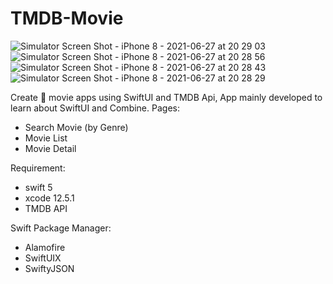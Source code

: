 # TMDB-Movie

![Simulator Screen Shot - iPhone 8 - 2021-06-27 at 20 29 03](https://user-images.githubusercontent.com/3541294/123546975-15baff00-d789-11eb-8c64-566a255e7ee3.png)
![Simulator Screen Shot - iPhone 8 - 2021-06-27 at 20 28 56](https://user-images.githubusercontent.com/3541294/123546981-194e8600-d789-11eb-9f7b-e626d104d7c1.png)
![Simulator Screen Shot - iPhone 8 - 2021-06-27 at 20 28 43](https://user-images.githubusercontent.com/3541294/123546984-1a7fb300-d789-11eb-910f-08ae418d4b20.png)
![Simulator Screen Shot - iPhone 8 - 2021-06-27 at 20 28 29](https://user-images.githubusercontent.com/3541294/123546987-1bb0e000-d789-11eb-8c70-b6019abaafe5.png)


Create 📱 movie apps using SwiftUI and TMDB Api, App mainly developed to learn about SwiftUI and Combine.
Pages:
* Search Movie (by Genre)
* Movie List
* Movie Detail

Requirement:
* swift 5
* xcode 12.5.1
* TMDB API

Swift Package Manager:
* Alamofire
* SwiftUIX
* SwiftyJSON
